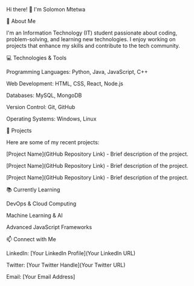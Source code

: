 Hi there! 👋 I'm Solomon Mtetwa

🚀 About Me

I'm an Information Technology (IT) student passionate about coding, problem-solving, and learning new technologies. I enjoy working on projects that enhance my skills and contribute to the tech community.

💻 Technologies & Tools

Programming Languages: Python, Java, JavaScript, C++

Web Development: HTML, CSS, React, Node.js

Databases: MySQL, MongoDB

Version Control: Git, GitHub

Operating Systems: Windows, Linux

📂 Projects

Here are some of my recent projects:

[Project Name](GitHub Repository Link) - Brief description of the project.

[Project Name](GitHub Repository Link) - Brief description of the project.

[Project Name](GitHub Repository Link) - Brief description of the project.

📚 Currently Learning

DevOps & Cloud Computing

Machine Learning & AI

Advanced JavaScript Frameworks

📫 Connect with Me

LinkedIn: [Your LinkedIn Profile](Your LinkedIn URL)

Twitter: [Your Twitter Handle](Your Twitter URL)

Email: [Your Email Address]
